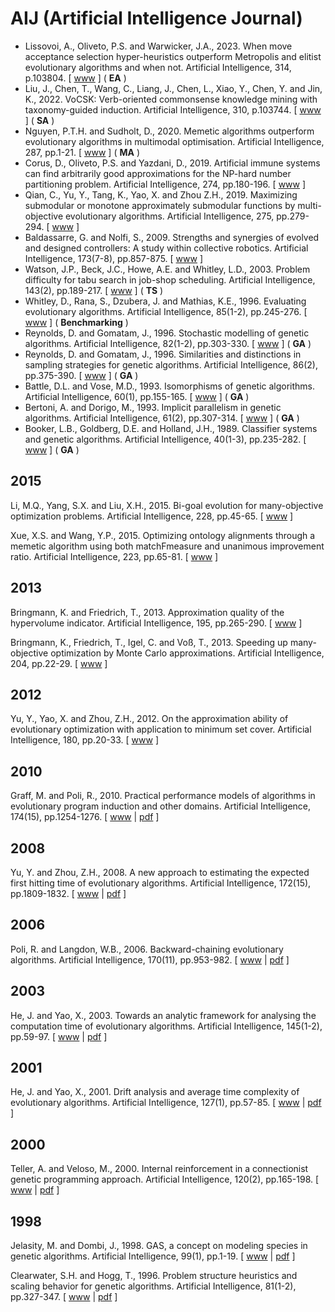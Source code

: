 # AIJ (Artificial Intelligence Journal)

* Lissovoi, A., Oliveto, P.S. and Warwicker, J.A., 2023. When move acceptance selection hyper-heuristics outperform Metropolis and elitist evolutionary algorithms and when not. Artificial Intelligence, 314, p.103804. [ [www](https://www.sciencedirect.com/science/article/pii/S0004370222001448) ] ( **EA** )
* Liu, J., Chen, T., Wang, C., Liang, J., Chen, L., Xiao, Y., Chen, Y. and Jin, K., 2022. VoCSK: Verb-oriented commonsense knowledge mining with taxonomy-guided induction. Artificial Intelligence, 310, p.103744. [ [www](https://www.sciencedirect.com/science/article/pii/S0004370222000844) ] ( **SA** )
* Nguyen, P.T.H. and Sudholt, D., 2020. Memetic algorithms outperform evolutionary algorithms in multimodal optimisation. Artificial Intelligence, 287, pp.1-21. [ [www](https://www.sciencedirect.com/science/article/abs/pii/S0004370220301016) ] ( **MA** )
* Corus, D., Oliveto, P.S. and Yazdani, D., 2019. Artificial immune systems can find arbitrarily good approximations for the NP-hard number partitioning problem. Artificial Intelligence, 274, pp.180-196. [ [www](https://www.sciencedirect.com/science/article/abs/pii/S000437021830345X) ]
* Qian, C., Yu, Y., Tang, K., Yao, X. and Zhou Z.H., 2019. Maximizing submodular or monotone approximately submodular functions by multi-objective evolutionary algorithms. Artificial Intelligence, 275, pp.279-294. [ [www](https://www.sciencedirect.com/science/article/abs/pii/S0004370219301535) ]
* Baldassarre, G. and Nolfi, S., 2009. Strengths and synergies of evolved and designed controllers: A study within collective robotics. Artificial Intelligence, 173(7-8), pp.857-875. [ [www](https://www.sciencedirect.com/science/article/pii/S0004370209000022) ]
* Watson, J.P., Beck, J.C., Howe, A.E. and Whitley, L.D., 2003. Problem difficulty for tabu search in job-shop scheduling. Artificial Intelligence, 143(2), pp.189-217. [ [www](https://www.sciencedirect.com/science/article/pii/S0004370202003636) ] ( **TS** )
* Whitley, D., Rana, S., Dzubera, J. and Mathias, K.E., 1996. Evaluating evolutionary algorithms. Artificial Intelligence, 85(1-2), pp.245-276. [ [www](https://www.sciencedirect.com/science/article/pii/0004370295001247) ] ( **Benchmarking** )
* Reynolds, D. and Gomatam, J., 1996. Stochastic modelling of genetic algorithms. Artificial Intelligence, 82(1-2), pp.303-330. [ [www](https://www.sciencedirect.com/science/article/pii/0004370294000913) ] ( **GA** )
* Reynolds, D. and Gomatam, J., 1996. Similarities and distinctions in sampling strategies for genetic algorithms. Artificial Intelligence, 86(2), pp.375-390. [ [www](https://www.sciencedirect.com/science/article/pii/S000437029600015X) ] ( **GA** )
* Battle, D.L. and Vose, M.D., 1993. Isomorphisms of genetic algorithms. Artificial Intelligence, 60(1), pp.155-165. [ [www](https://www.sciencedirect.com/science/article/abs/pii/000437029390037C) ] ( **GA** )
* Bertoni, A. and Dorigo, M., 1993. Implicit parallelism in genetic algorithms. Artificial Intelligence, 61(2), pp.307-314. [ [www](https://www.sciencedirect.com/science/article/abs/pii/000437029390071I) ] ( **GA** )
* Booker, L.B., Goldberg, D.E. and Holland, J.H., 1989. Classifier systems and genetic algorithms. Artificial Intelligence, 40(1-3), pp.235-282. [ [www](https://www.sciencedirect.com/science/article/abs/pii/0004370289900507) ] ( **GA** )

## 2015

Li, M.Q., Yang, S.X. and Liu, X.H., 2015. Bi-goal evolution for many-objective optimization problems. Artificial Intelligence, 228, pp.45-65. [ [www](https://www.sciencedirect.com/science/article/pii/S0004370215000995) ]

Xue, X.S. and Wang, Y.P., 2015. Optimizing ontology alignments through a memetic algorithm using both matchFmeasure and unanimous improvement ratio. Artificial Intelligence, 223, pp.65-81. [ [www](https://www.sciencedirect.com/science/article/pii/S0004370215000399) ]

## 2013

Bringmann, K. and Friedrich, T., 2013. Approximation quality of the hypervolume indicator. Artificial Intelligence, 195, pp.265-290. [ [www](https://www.sciencedirect.com/science/article/pii/S0004370212001178) ]

Bringmann, K., Friedrich, T., Igel, C. and Voß, T., 2013. Speeding up many-objective optimization by Monte Carlo approximations. Artificial Intelligence, 204, pp.22-29. [ [www](https://www.sciencedirect.com/science/article/pii/S0004370213000738) ]

## 2012

Yu, Y., Yao, X. and Zhou, Z.H., 2012. On the approximation ability of evolutionary optimization with application to minimum set cover. Artificial Intelligence, 180, pp.20-33. [ [www](https://www.sciencedirect.com/science/article/pii/S0004370212000033) ]

## 2010

Graff, M. and Poli, R., 2010. Practical performance models of algorithms in evolutionary program induction and other domains. Artificial Intelligence, 174(15), pp.1254-1276. [ [www](https://www.sciencedirect.com/science/article/pii/S000437021000127X) | [pdf](https://pdf.sciencedirectassets.com/271585/1-s2.0-S0004370210X00108/1-s2.0-S000437021000127X/main.pdf?X-Amz-Security-Token=IQoJb3JpZ2luX2VjEOX%2F%2F%2F%2F%2F%2F%2F%2F%2F%2FwEaCXVzLWVhc3QtMSJGMEQCIHEBqkpRCzu6XlnEVVEbYS0G1qB7wUr1tlus3kRpQ2hbAiBzis%2BqSfREY6Smk%2BgyTMmfdIsCkcndGadJ8sRVXKAeeCq0AwguEAMaDDA1OTAwMzU0Njg2NSIMF06BYhoz46B3rwivKpEDs3SGsdouJowSswiorbybjnb4hn2HI6KFMFRtuaHZ80f6nsCdl5dTqjZQStIcrBZGnJeLQXVnXFM8GBp6Kps5rw4LXBrcdYCtxa1JaPW%2F2rTYIG4mLExf8e4jdLi5RgF2E2wLt4q2v9Rapm7lzK1VMbWp77wJw%2Fc2KmjAsg3MoNAsub2huOKDMwmH4%2BPxPcZzdcCp0voHzuDrMVug0kT5MsUJvoxmbqf3JBQOgnu3Q48LGKrLDkKqWodnziBrhL37N2AfNwCBwYYihJmqzbEUM74OSPmEVS%2F23PAXLQc8zu%2BIBviIwlMehNqUkqn3QROCFgampcHfA8klAUsIJE%2BnHfZj%2BqaPMUX3%2Bdjab%2BoXPbK34Of%2BbCpMST8LTwcBWuj63yINwqU%2FyAQBM1h36hMFm7KiaWsSnQ78GGgSIkEs%2BDRfkmpRgVU2eILUagOR7aDBv9kPCzglLipIwv6SVgGo6Pd6dzs8VynK9vk9pkw8FpCsorsBNltW7df0BWlfpBtxccuaOk%2B6uT3zSbX13W%2FTNh8wtMr8ggY67AH1kq8UENmXw6SVyJ3CNxLGfUG9p9eIFKEYboBfm8h4KLI%2BYJ%2F6kzuoPz20TwAd1ncAowiqOULyRqlgC9cPNLl16TRCV3BuCsBc6PYKM3f72nB%2FF%2F4xI2PJNrYqqkRlIVpe5os82bhYrUjr%2B9et70j2TreytmJg7pXaljgHymK9RL1sgOHfoBqeDVStUUdkTmQgA9tynqmyyhKS%2FrsxXpwCc6SpJjSqZP5esGx8EAvk%2BxRyCVVdLtb321WrEWcgqfMYxbx5PZT6uO1HbZSwAZJPzHxw5FsjDj1kH3SD0uggXsBMBNdUs9ymxgx%2Big%3D%3D&X-Amz-Algorithm=AWS4-HMAC-SHA256&X-Amz-Date=20210327T134558Z&X-Amz-SignedHeaders=host&X-Amz-Expires=300&X-Amz-Credential=ASIAQ3PHCVTYUWEYSMHF%2F20210327%2Fus-east-1%2Fs3%2Faws4_request&X-Amz-Signature=ff2538a432d2a131d7e45e09e985bdce116e56ac72833ce37acb7877236cdbec&hash=d8131f784f3b6a78a8a88eb8e70cd91761825705e7d6ed0bbd37ba34ac0a1c56&host=68042c943591013ac2b2430a89b270f6af2c76d8dfd086a07176afe7c76c2c61&pii=S000437021000127X&tid=spdf-88ea1019-13ce-4217-bf8f-db391ab7f73f&sid=9c880d9837e9b24a0d2883b8ae2a61501255gxrqa&type=client) ]

## 2008

Yu, Y. and Zhou, Z.H., 2008. A new approach to estimating the expected first hitting time of evolutionary algorithms. Artificial Intelligence, 172(15), pp.1809-1832. [ [www](https://www.sciencedirect.com/science/article/pii/S0004370208000830) | [pdf](https://pdf.sciencedirectassets.com/271585/1-s2.0-S0004370208X00098/1-s2.0-S0004370208000830/main.pdf?X-Amz-Security-Token=IQoJb3JpZ2luX2VjEKX%2F%2F%2F%2F%2F%2F%2F%2F%2F%2FwEaCXVzLWVhc3QtMSJGMEQCICMzvH%2F92%2FituPDqMx5PbRgvE%2FHRP8KamRoOh0q9RToeAiAeO3JPaGev62mYvgTJTXJNxr%2F%2BUzJvD9qSnuob2voHIyq9Awi%2B%2F%2F%2F%2F%2F%2F%2F%2F%2F%2F8BEAMaDDA1OTAwMzU0Njg2NSIMkSGT0%2FneX5aEYA%2BfKpEDylQau6K8rFg7MuHun5BJbDMXFkPS81IrO%2B7GCh1TyCwaxnxf3YJRKq5QUQEN34e4NG5cG%2B4VT55IfBhRG0%2FRsvJqQPlpE5QRmWvXyzCczguXKHDonU6sYYssMyvhhKzWBtITY6H4XGKyV9PIPTER9iLFe8bLIUum88Ah3oTLpq5ReQuMMr8P%2BFwNG31Xsgt0nwSeq8pG%2By71RjL2rCvme4omZRWOmkCmzHdCHYPdBrz8fZRfVgsi3CtUUaX2yy1Ifc4BfT9GSrDNQERhYG9C%2BivohctrsmUEJsOBiPYPyjHXTARsZ5%2BvYWM2KRt0WX6gFdsuOXfcYz1QZo8wBAhvM2QNnebsSBaOlS6cXrnZ5jL%2BIOIjEcj8%2FHoYIygAHO59XNT2qhllTrPlK0cVLm91llqki%2BR5jbxyyB8fiBy%2B8ziICLXVIOf0Z1GLYusYtb938Kob1z8c5yGMCmO1%2B4RdxNY4wL5WUFR9ymyU53qcpea8WtjRQFBZbH6%2BuZyiKqeYhn2t5EE0J91e%2FkiBabcpL5UwrIH%2BgQY67AGLL6CgFFo9hazVKhIX0YcW5gk89HTyRNVevWjs%2FYdnd8JvFvdfFfHGYhGK7%2FzvWhmR7Rq%2BI46Ruyw8Rnucwb6JRskCcJEdnZvoVZLeVeNRUs07HIhsVZKRLIgFVlMHi6qR6NsGpPQEFH7Tm%2BKZrd%2BAvfU0mNAArhOOoS%2B3PGzXAnqBuowmxZaKtYcEBd8K8v1%2BdwzGADkLCTt1T73dD%2BhLQzP%2Fia2HyDAiq5kprhjIfhalT%2FjZTFT0yyO7cdEdJCLe63NXGsSrRsmhnAte0xurwNtg2gXXjM2KSO0BNqzk0JPr6vkvkVFk1GHu3Q%3D%3D&X-Amz-Algorithm=AWS4-HMAC-SHA256&X-Amz-Date=20210303T130419Z&X-Amz-SignedHeaders=host&X-Amz-Expires=300&X-Amz-Credential=ASIAQ3PHCVTYYXURFU6F%2F20210303%2Fus-east-1%2Fs3%2Faws4_request&X-Amz-Signature=0bb56464cb9c05814095b8d3e67ba7d2850ba1b4acb8f1e673c78936ba614640&hash=0b9db409bbc187715e26e0ef3ec2ea42ec882f78efbb005df7d0908a32db0e1a&host=68042c943591013ac2b2430a89b270f6af2c76d8dfd086a07176afe7c76c2c61&pii=S0004370208000830&tid=spdf-ed9bf79e-d43d-43cd-bb1f-06136b8902e6&sid=759f76ce84d5694ba39a7c11b847822047f3gxrqb&type=client) ]

## 2006

Poli, R. and Langdon, W.B., 2006. Backward-chaining evolutionary algorithms. Artificial Intelligence, 170(11), pp.953-982. [ [www](https://www.sciencedirect.com/science/article/pii/S0004370206000543) | [pdf](https://pdf.sciencedirectassets.com/271585/1-s2.0-S0004370206X03028/1-s2.0-S0004370206000543/main.pdf?X-Amz-Security-Token=IQoJb3JpZ2luX2VjEMn%2F%2F%2F%2F%2F%2F%2F%2F%2F%2FwEaCXVzLWVhc3QtMSJHMEUCIHORUDEKOfMRsCcu7V795SyPuUIfYZNkj5vfglRGDBl%2BAiEA%2BJYtQphn8MAgBSYqjdcpy2LLqkOeetwKDjdv9FwJYrQqtAMIEhADGgwwNTkwMDM1NDY4NjUiDKMv3TAKlZual7yZliqRAzG9ON8587HxvHcWzKO0UhqqXvHdQyrIy5ELxUYHoU5%2BW75n032SNeIsdjFTThaB1yfH2OgboyidAi5ijK2XZoFtlw3uBb30eyyRawcdRVOowj9jsHLS6bGxyBByEfcJDKGzc1yvH%2FqxSbzbm8aiblPmBw3dRHdk8fE8Wz8YysIpdgN3FxvjVqHgSnaSjlfGidPYmVBmzE%2Fv0rqaphXcTzpJNKtlF2rPyzdWfCkAF7vkkiEH69hZzUQA668fOn334xVQNA3gt%2FukRyI2LVL3ZQPb4W8hCoWzm4w24m4867Tdu%2B1v%2BFYPW9dalrNFdhDtjorLyVbVtRJcdlFTDmUYdBvHCXVX1i0X1tNoaaJ0kXWvZOyMQtUdGcqoSirEskk5DB01RQXDhLt3pNKUblDc4vZ3%2FwvyAYXbbf69XunAl81SebUUtIBKtFLz8zZ1DOM1ed4Z7J5Zo4rOwQ7hDfu2Rb1GZaYUi1GZRCAgUKmGTqoDfAOfXToR1WQmV8eZyAkiz60mpQjWZPlcS4BJYaBL%2FBPxMNS%2B9oIGOusBtvTp7MyEotzHzmFn8CYHwYGTVZ7Vp8PQ03aSrpEqXCJ2IsePa1Q3bjiypXpd34IY3gBc%2F74J6M0LMJcCs1EE5sZ332TebZE0%2FFbxCEmvvRXOMO7EUfBatNViQHk%2Fn5H0y63UC%2BLP3WlZIFWlcTQRPScziiCQA6AOcYHprpnG%2FqIhehBUKC02SDPHHuCdmKt03CwsrjyZ8RBgF4j8yx37NZz5tA%2FI9xIUfKQrgF7I0%2FbgBdTHEct6Mc72I9p%2FpRj1DLLrgmwqFOZun%2FeAwfEFpLkNsaW%2BllIqJGQk4vM%2F8LZ1PDW54zYk%2F4JhGg%3D%3D&X-Amz-Algorithm=AWS4-HMAC-SHA256&X-Amz-Date=20210326T092845Z&X-Amz-SignedHeaders=host&X-Amz-Expires=300&X-Amz-Credential=ASIAQ3PHCVTYWZYRN7F3%2F20210326%2Fus-east-1%2Fs3%2Faws4_request&X-Amz-Signature=7f425534ee86da0aeaf81ec01a5db312f583a54e539553bee86bf13c50ac60c4&hash=3cdb67982336753f378ac8ebdfe3e8c281de6ddd0e860f8a27ae73e6419728c5&host=68042c943591013ac2b2430a89b270f6af2c76d8dfd086a07176afe7c76c2c61&pii=S0004370206000543&tid=spdf-184c3da8-0ca8-44c5-af83-24128da0c383&sid=362c59ae44c638479c495158b586b0f5b5cegxrqb&type=client) ]

## 2003

He, J. and Yao, X., 2003. Towards an analytic framework for analysing the computation time of evolutionary algorithms. Artificial Intelligence, 145(1-2), pp.59-97. [ [www](https://www.sciencedirect.com/science/article/pii/S0004370202003818) | [pdf](https://pdf.sciencedirectassets.com/271585/1-s2.0-S0004370200X02639/1-s2.0-S0004370202003818/main.pdf?X-Amz-Security-Token=IQoJb3JpZ2luX2VjEL3%2F%2F%2F%2F%2F%2F%2F%2F%2F%2FwEaCXVzLWVhc3QtMSJHMEUCIQDckZODMB0TAphsTGDmfJJPqgLgDtDWKFN1NjlmxxCNAQIgOo7y5HxHcnm15IFXZrGaIHP%2FWf7dcbBY3Dz5U%2FZAUCEqvQMI1f%2F%2F%2F%2F%2F%2F%2F%2F%2F%2FARADGgwwNTkwMDM1NDY4NjUiDBfLbnV1lKOISKFBZCqRAwWMG%2BacniPVw6eh5BaMQ6UWwEDE7NWAnakN%2FIgc8M5vjBOaCWsXLR8BSYPM0rGl7iZvzGmQYKARjRhfVzX%2FJR4Z%2FhhkLxoQl0dhKdmtxGLB0o%2F3PmkP1XTCx9WHo%2FvHYIpRWFjM9rzXSqMcHpQRFOCb9t0EXqdaVf5A5BoWJBazqI4OODZKS52rVo31ByKyE%2B4Vp50Gql%2FkKOMV%2F08ubyqAftI7FfP8ZNo5qcLEsRndketTk%2B2YAV7PMwZbR6R76PQRCy2cftRdUa1mNU3unvLVKPJ4bDEzg5wFg%2FeOldObhxaA6jZI49%2BcpHyzVbNFiq8aPULoKHMytGg4XJd8IoYCEQs6HU4Hm1P018hEp83oW6v3%2F%2F9uzfZDLjHQzzeXo%2Bkas%2FsIMPEZ7kGp9XVzUDGyEOoYZP3ENtwDjMb95sEfidvpJGb5XbDqVDoV7iEs%2BwEtrubJaKJDD7ASi5y4EI5uD%2Fe0aUoPOEb%2Fy99agM0YEcOtwmH2led6R6K1J3TCwOHABczpkT2BfGnrnFrA%2BlxdMKGhg4IGOusBwu4S%2FVDvfh3hZefhMISsnunnl3GI%2FMBsHOmIBcWu9XPmHMxcENUDPaJ0xLltamqrfMkwL4%2BeFGKSlJv3K8muoyynPQjK18CO6KfSD3mo7wVtWabrBdf8OInYD5MX6amvFDGPWw%2Fw3cY8S8s3CysYB7Uq37lJngx1nadjb6EPrk8nNUgVujzv1w%2FU%2BFgLrNwMQuhm0EJcUEN1Y0g8dxGkjznXA5B4icuN44aUqayYFRYuHM04H0HPTb1xQMfKXg1ocJZMD%2FY8vaxnDM8LLA2O5gpN%2Bwmqu0wxwLGJkbEq207aL%2BhSLx%2BCFplNmQ%3D%3D&X-Amz-Algorithm=AWS4-HMAC-SHA256&X-Amz-Date=20210304T133708Z&X-Amz-SignedHeaders=host&X-Amz-Expires=300&X-Amz-Credential=ASIAQ3PHCVTYWQFKEAPO%2F20210304%2Fus-east-1%2Fs3%2Faws4_request&X-Amz-Signature=f5e27e5fa78596d6163dd7b73525c52edf16288020ca64f9b079705f98956d4f&hash=f4171182a6450932539aaa6518491cffab00d28987b72e410498d37f556ba929&host=68042c943591013ac2b2430a89b270f6af2c76d8dfd086a07176afe7c76c2c61&pii=S0004370202003818&tid=spdf-0f225eaa-b62b-47e3-b35e-ec4c81f86f5b&sid=c069d6532098674d2c3aa02962fdafa308e5gxrqb&type=client) ]

## 2001

He, J. and Yao, X., 2001. Drift analysis and average time complexity of evolutionary algorithms. Artificial Intelligence, 127(1), pp.57-85. [ [www](https://www.sciencedirect.com/science/article/pii/S0004370201000583) | [pdf](https://pdf.sciencedirectassets.com/271585/1-s2.0-S0004370200X00744/1-s2.0-S0004370201000583/main.pdf?X-Amz-Security-Token=IQoJb3JpZ2luX2VjEO%2F%2F%2F%2F%2F%2F%2F%2F%2F%2F%2FwEaCXVzLWVhc3QtMSJIMEYCIQDBqviAWZ37BjLLVGJH2yVHz1IYD0FfQ3vYoAMmZoc6dwIhALOzSCMGC3HoK7ZlP5JuYzeiTeXjV9aXvI0orsTuPZQ9KrQDCBcQAxoMMDU5MDAzNTQ2ODY1IgxuOTgpY0VJKi%2FVGIMqkQMhOERGJngf8NRAkxxlqNVBLu3EwyO0WGB0fReAyz7poIJiNiVTUuZ7D3fOHWFwTMiMYrFO8x%2FZi8qlU1XXcFFdNH4p0xZcSFCEqbXvn4IlGzi0KwiWpf%2BKxgYcJS621Dnhss3DAMXcSxFz2coJZWQxfdVGZRrtgiwmy0VY3V2FZWCbp%2BqyZNXmsZMwuGQB3xqzGUUYB56CXsOGRyMqDYb9TCEugPMCNoTey3fkynFtRqk37gSYwu3GcgJ7sxOpeqkYcdulPoPugqW67EEMa4e7r6qiNvjuFuIBhkKitsEy7b0V4JT8eMVpYYSjaOoPXRiMdRDO9z5XRekCPsvn3qVifSWibRPvzuwH4vpn2sSnr0d7Mh2uJseGE2EieQfwXPlglNnmeRVQVVFKZ1Y8%2BW3X7K2qUqHEx4oieeG2VAcNHAo9zDHPRQLQvP2TXDKIj7MyT4oMrOf7fY2hZlNJAA7aNWtGSVTTyITIvQ6dfYLD2ag%2B0AzTeWqdjXxe9FnCNr8FNcyVRzvwkFx0ZOO7P1TRHjCpnI6CBjrqAZsfxb4%2BdgkFr3NeVTpRdeeUMbOpZzj9N0wwsS85e%2B5g%2Ffp98Vy0y%2F52sycz4p6nLgziUnTdUi%2BOSC5smm0ELOo71Id%2BRSRMwmXS54Ot2%2FTJCsWAOe2ekzGHwvY2%2Bn3OkYr7l89wS9G06worzo0apRFwTxmpM6E%2BwCK0LK9uKDnF3e5VLyPy2ZWTpOHoretxdb5dsvACOutGy8fHNIx4vsK%2BE%2F7uHPxTkjEqPVNnp4cM132kjPboZc913lODzCg2cjoY5b%2FoTClAfGm3T8iqj07cnDiWuuelzpOw8OLo%2BDItkwLX8Bg9IvkI9w%3D%3D&X-Amz-Algorithm=AWS4-HMAC-SHA256&X-Amz-Date=20210306T152034Z&X-Amz-SignedHeaders=host&X-Amz-Expires=300&X-Amz-Credential=ASIAQ3PHCVTY6N57NQ4S%2F20210306%2Fus-east-1%2Fs3%2Faws4_request&X-Amz-Signature=59024087fb6a9b82226e7b78336fd7ce69fdd4882a81238e494a2a19dede15c7&hash=12fd4277ec2df0d35220f7f0dc5389d2389947e9a2ce6a436320a41eae9c237a&host=68042c943591013ac2b2430a89b270f6af2c76d8dfd086a07176afe7c76c2c61&pii=S0004370201000583&tid=spdf-2fff10a0-f45f-4691-8c28-4cdcbb9439d5&sid=673c31d87bd3a54b4e088469135043688487gxrqb&type=client) ]

## 2000

Teller, A. and Veloso, M., 2000. Internal reinforcement in a connectionist genetic programming approach. Artificial Intelligence, 120(2), pp.165-198. [ [www](https://www.sciencedirect.com/science/article/pii/S0004370200000230) | [pdf](https://pdf.sciencedirectassets.com/271585/1-s2.0-S0004370200X00653/1-s2.0-S0004370200000230/main.pdf?X-Amz-Security-Token=IQoJb3JpZ2luX2VjEB8aCXVzLWVhc3QtMSJGMEQCIE%2FmvyIAgfYP17eqs5IF0%2BNfGOtfo%2F4GHeCW6WOYypASAiBw6%2F%2F01ykbL%2FMMo2qXnL3XfJmAqLEsHMzSy4TPn7iolyq0AwhHEAMaDDA1OTAwMzU0Njg2NSIMve%2Ft1EODuVx%2BdBJaKpED2KOHfyPp373c%2BpYch%2BIxphH6yCDHm8oxTnURNj%2Fh18asp2lsXBpXIeJsg8sY3K%2BVh8xUA%2FGRdLv11zqOrq0XPIhhN2n9rGfslJ2sg5wnEeMJ5DWVpgcUEKai%2FzNBcmd%2F6VYKawrz%2BjsEVw3S4exqjpMAF2uGlGIze2ntvu5WCND13GVthE5AnMyB02dC9sVKFTwXjX44bI%2Bb42toBfj9SF0neAnlYYtT%2BEc6Aez%2FDAucsF71A%2FNGvH4iDJVhV6XD%2BHsBZ3do9g0gedSMMl3mqysQLvHo7HU0qgwuYaXQm6Rfhm3n88ROxnRe3w4nxoDUzHwUfaZ37DQ%2B1kqgHdUxVGqpCqbWFLZyIVsIdobUvl3FJK8qLHrrpcENOUjf%2B6mf%2BrRgGkH5bVR8DbkQd1KAigljgclgjP07Wn6h0eaIAz7N%2BzZRyPkyfciMcyyUFsjf3zn6MFtn%2B6%2BZw1bjITc9hLbtah%2FtLAHJ6CqTWIQmVQAIyVx%2FtSXiXwVfOpI%2BjaISB%2B1tzd%2FBMQhDsvmpB%2FX5aKkwiuCYggY67AGGgbqvsbjBkLlKmFlOiUSJoAPJD2EbWp%2F5O%2BQosZADMTyksAJhpspplLo2qXP%2B%2Fjnf5jRHvQCHsh%2BROfFXBoidxcSfl3jpV5GqdvuqQH2mtvii11%2BPAlxOul2CE%2BmpCmfO19ZQ%2BLZowBez%2BXAAaOYplfoR76Ji81Z9r9qCfATbDyqxE2JQ8%2FpxfzSTYj9psCckVmaZMeiO%2F%2FZA%2FmEyRu2ijTpUlgB9G4gRVkg5Ft5BSbyYWNyOShNe1v6rK0hJxkMPTfHjT1iuNQ8B0afNH6zwJghnr3k%2BcZp8DqDRJ4MRn9t%2FMVLuE3qLVye%2BoA%3D%3D&X-Amz-Algorithm=AWS4-HMAC-SHA256&X-Amz-Date=20210308T151456Z&X-Amz-SignedHeaders=host&X-Amz-Expires=300&X-Amz-Credential=ASIAQ3PHCVTY6XOVAYID%2F20210308%2Fus-east-1%2Fs3%2Faws4_request&X-Amz-Signature=3bdd50edacea7ef97a7e5086022b031f4f2d7130a27a2bcee7ee67be3a6d1c86&hash=3dbb651c424bf3e2edea1c7d2f3003d3f188dec3a543a38c3d22be9bf29882c8&host=68042c943591013ac2b2430a89b270f6af2c76d8dfd086a07176afe7c76c2c61&pii=S0004370200000230&tid=spdf-392979e2-f2a1-4591-996b-3df969c47d28&sid=64187d3c330f47490e6a459687213dd5de68gxrqb&type=client) ]

## 1998

Jelasity, M. and Dombi, J., 1998. GAS, a concept on modeling species in genetic algorithms. Artificial Intelligence, 99(1), pp.1-19. [ [www](https://www.sciencedirect.com/science/article/pii/S0004370297000714) | [pdf](https://pdf.sciencedirectassets.com/271585/1-s2.0-S0004370200X00367/1-s2.0-S0004370297000714/main.pdf?X-Amz-Security-Token=IQoJb3JpZ2luX2VjEKj%2F%2F%2F%2F%2F%2F%2F%2F%2F%2FwEaCXVzLWVhc3QtMSJHMEUCIQD%2Fn75KIZzoU%2F2ablH4b5eNpAAtlSoBEHTzg5Njq0AL%2FQIgEpJqKd1XnGMHVlosa8yoqidWg2jQykvRGggItR4e2r4qvQMIkP%2F%2F%2F%2F%2F%2F%2F%2F%2F%2FARADGgwwNTkwMDM1NDY4NjUiDIVG8nx3TYV3qpDOoiqRA7yksc5qvPkOfHGG9l8%2BRxiiY4Y50fG%2FLEW%2BjygAsKcobZN9I%2FIB%2FsSnLwutublgk2zS7LM2UZ1ap8LT%2BDfbIWj9CIOHaXwV6grU5dS3LWLV73KFFSK5zlLH6jptIvslMhciiRa7gOS6GmWVVthjLRoIqU%2FJKJ9M5Mjx4Y6Cbd0NwJhiYh%2B4R%2F0cLW2hn8J%2Bu1z4DwEFs4Y%2BbQA2a7mZ52q1IduVTu4EBlXL%2Fa7dIkxaKmB5vvk0lgXobm82io3tqurzXBufam9HUtUIchsV%2B0nyJUZ9rQJ4Ynnfsn%2FavvhPFy5zBOW8ht22yH4hPtnlEYM8fRKmkG3T219qdKFrr4n8TOhmO4ARk4KTujlqR%2Ftxwxc%2B6kUwvl1OMpwk%2Fu32WIGv4jJ1xxWqTYgR589g9E2lV7G27P70DzX%2B3zOYG1At7BSpDsEZ55N1ZlFOLuEbh81B69fK1DGcwHPU6OCVIcE9HCLxaoGwwQj%2BJ3THAYR6xJgPGH5mXCucVi5aKNSXoHnruB3memo6aq%2FDN96fm66WMKHw1YAGOusB%2FIrZ3cLfA1DbAq9elD6aD7g4U9xVAqQcfvMrMgK8Up3YhTrBNRf4ZkLvEZAG7CR%2FX8CDSWTA4b%2FymcYOFvKyAclPkNfzt92UwzetTXzWD5KFanUYGzI%2BpVPFJLooc%2BOCFhkp1MvFg0pycE0%2FLUQCimSU%2Fa3OOzU3WIEukNBjgaABmnctyBdinoE0erSoMN9z1755gC0k4WLXxAHFPUFof20uEba3syGoyZOls7AfGv1rwd3gfbgAYQ148T%2BD7Kqsz0y71gzvoK0UYGa8v13YMJ90zo8gE2vicT9cjvp2vIE9EY1oH0WXP7oUCw%3D%3D&X-Amz-Algorithm=AWS4-HMAC-SHA256&X-Amz-Date=20210130T161805Z&X-Amz-SignedHeaders=host&X-Amz-Expires=300&X-Amz-Credential=ASIAQ3PHCVTYUW6RZBVE%2F20210130%2Fus-east-1%2Fs3%2Faws4_request&X-Amz-Signature=baf8ccf570fa388ca53f43c15196842637b2d3f164500dba9d5b55b5897d88f9&hash=69b369883bb56df19b743b515342a6f92188ec2be96d583e9b79ddccab0372a9&host=68042c943591013ac2b2430a89b270f6af2c76d8dfd086a07176afe7c76c2c61&pii=S0004370297000714&tid=spdf-4c3bc234-6a6b-4d6e-b1e0-037479c255b0&sid=51f0ac728c5be145903a4456672598139641gxrqb&type=client) ]

Clearwater, S.H. and Hogg, T., 1996. Problem structure heuristics and scaling behavior for genetic algorithms. Artificial Intelligence, 81(1-2), pp.327-347. [ [www](https://www.sciencedirect.com/science/article/pii/0004370295000585) | [pdf](https://pdf.sciencedirectassets.com/271585/1-s2.0-S0004370200X00045/1-s2.0-0004370295000585/main.pdf?X-Amz-Security-Token=IQoJb3JpZ2luX2VjEEYaCXVzLWVhc3QtMSJIMEYCIQCBR2S73WG9ZPwC4AWGuieeybwTUAXqZgE14pUeogxeTgIhAOoXeIjcFbBSr4V7IhGEjwu6nBJJspPM%2B%2BdNSFkrjwHlKrQDCF8QAxoMMDU5MDAzNTQ2ODY1IgxdnJy69AXNKWAzGUcqkQMG8c8BkZ1Pfue2Kb8%2FGaiYM2cmfbyMqHHtfMXR92KFK4n8UCBhdRJGFIy7wV%2F9jUVkd4Hph9NmbCbL5ybarm6Ekg2V8ti1PTeoURPdRfe6C6LbVOiMD5ZO00aDmuWNJnZqxFrQvHH6vYKiXoPtsTXLr%2BypFa1x41iEHC%2FDcoI14O5XH0EkIog%2BN2CmNN1%2FfDxG7kQRnDSFOrY3f39JM7Ielfyh62ezPyWEQCI1bKQGiyTjkFV4CaPfrjXrcIn9hQDRWLQZGrUkMVD92zfgozh4vgFpo5CWePRLCUnXBguOKFQ7xAdICyiBcDUMAallBadoedckOVSBxilCZWEzUa8UCzrMdAcRqrznt6JSdb7i9OWiOIP9njcGxSWCERsBJgaSEtqGCQeHxEpO%2FWZGWVlke9gm9F8r5073JvnfysLbUq4vhSkYq52LNtvc5%2BDiLPdsGa9j%2Fqy66esTN6jL7lw5IV6UWsl1g%2BEANWcrr7gJJnqv4kmyRSJgH3d51ROLNgqurU8Rv9R64jtkU9xdaA60JTDWmemBBjrqAVygtorLv1DFLxT4Dbp7zaqmIlPHHBt3F2LSY8D6ZxwW%2F0DynROXJnLevSyvDOb754q9TB7WxkDUDJWTDvAIh7MmXBV0GNhKPl9Y4L9al32xzmPT0edVt8bOIHKZVT7H1ZABDe7PIECIDg6IdGISSDrS3wbYH0eyybK5xJsnlbX6U7Ol52%2Fjk7AePUePSTCxtXepFDQXnBxgnHh49X65xEofBplg88zueA3JQr321CnSHSj%2Bup0MFjQDG6vqxa2JXs1KEVXm5AfmUuH6q%2BWV1kFgHnpN8o8Tv3XHAEpzka1ouMcXvxLl3V9FQA%3D%3D&X-Amz-Algorithm=AWS4-HMAC-SHA256&X-Amz-Date=20210227T142920Z&X-Amz-SignedHeaders=host&X-Amz-Expires=300&X-Amz-Credential=ASIAQ3PHCVTY24VZS2XJ%2F20210227%2Fus-east-1%2Fs3%2Faws4_request&X-Amz-Signature=1d069a84965ead67c61097650485318f6adc96292a0036ba19d36a6319e2eeeb&hash=33c4f5c73e8457bc63fac779e688255c71493a096c081e4d69863adaf8687c3e&host=68042c943591013ac2b2430a89b270f6af2c76d8dfd086a07176afe7c76c2c61&pii=0004370295000585&tid=spdf-10c1e95f-c4ed-49b7-aa61-f23955eeaa43&sid=5bd0362a8b2c00453098556-de13da9221a6gxrqb&type=client) ]
